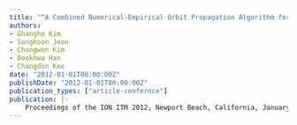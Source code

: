 ```yaml
---
title: "“A Combined Numerical-Empirical Orbit Propagation Algorithm for Satellite Tracking and Backup Navigation System”"
authors:
- Ghangho Kim
- Sanghoon Jeon
- Chongwon Kim
- Deokhwa Han
- Changdon Kee
date: "2012-01-01T00:00:00Z"
publishDate: "2012-01-01T00:00:00Z"
publication_types: ["article-confernce"]
publication: |-
    Proceedings of the ION ITM 2012, Newport Beach, California, January, 2012
---
```


